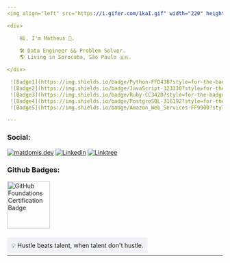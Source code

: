 ```yaml
---
<img align="left" src="https://i.gifer.com/1kaI.gif" width="220" height="220" style="padding: 10px;">

<div>

    Hi, I'm Matheus 🥷.
    
    🛠️ Data Engineer && Problem Solver.
    🌎 Living in Sorocaba, São Paulo 🇧🇷.

</div>

 ![Badge1](https://img.shields.io/badge/Python-FFD43B?style=for-the-badge&logo=python&logoColor=blue)
 ![Badge2](https://img.shields.io/badge/JavaScript-323330?style=for-the-badge&logo=javascript&logoColor=F7DF1E)
 ![Badge3](https://img.shields.io/badge/Ruby-CC342D?style=for-the-badge&logo=ruby&logoColor=white)
 ![Badge4](https://img.shields.io/badge/PostgreSQL-316192?style=for-the-badge&logo=postgresql&logoColor=white)
 ![Badge5](https://img.shields.io/badge/Amazon_Web_Services-FF9900?style=for-the-badge&logo=amazonwebservices&logoColor=white)

---
```


### Social:


[![matdomis.dev](https://img.shields.io/badge/website-000000?style=for-the-badge&logo=About.me&logoColor=white)](https://matdomis.dev)
[![Linkedin](https://img.shields.io/badge/LinkedIn-0077B5?style=for-the-badge&logo=linkedin&logoColor=white
)](https://www.linkedin.com/in/itsmespiazzy/)
[![Linktree](https://img.shields.io/badge/Linktree-34A853?style=for-the-badge&logo=linktree&logoColor=white)](#)



### Github Badges:

<p align="left" target="_blank">
    <a href="https://www.credly.com/badges/77398085-0971-4cca-b14e-0cf74d0ee167/public_url" target="_blank">
        <img src="https://images.credly.com/size/340x340/images/024d0122-724d-4c5a-bd83-cfe3c4b7a073/image.png" alt="GitHub Foundations Certification Badge" height="110" width="100">
    </a>
</p>

<br>
<span style="padding:10px;background-color:#f1f1f9"> 
    💡 Hustle beats talent, when talent don't hustle.
</span>

---
